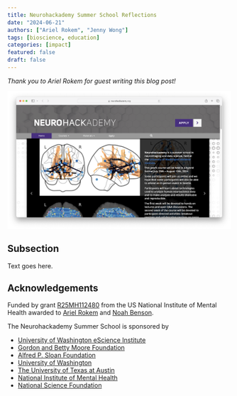 ```yaml
---
title: Neurohackademy Summer School Reflections
date: "2024-06-21"
authors: ["Ariel Rokem", "Jenny Wong"]
tags: [bioscience, education]
categories: [impact]
featured: false
draft: false
---
```


_Thank you to Ariel Rokem for guest writing this blog post!_

![Landing page of the Neurohackademy Summer School website](featured.png "[Neurohackademy Summer School](https://neurohackademy.org/)")

## Subsection

Text goes here.


## Acknowledgements

Funded by grant [R25MH112480](https://pubmed.ncbi.nlm.nih.gov/38763989/) from the US National Institute of Mental Health awarded to [Ariel Rokem](https://arokem.org/) and [Noah Benson](https://nben.net/).

The Neurohackademy Summer School is sponsored by

- [University of Washington eScience Institute](http://escience.washington.edu/)
- [Gordon and Betty Moore Foundation](http://www.moore.org/)
- [Alfred P. Sloan Foundation](http://sloan.org/)
- [University of Washington](http://www.washington.edu/)
- [The University of Texas at Austin](https://www.utexas.edu/)
- [National Institute of Mental Health](https://www.nimh.nih.gov/)
- [National Science Foundation](https://www.nsf.gov/)
